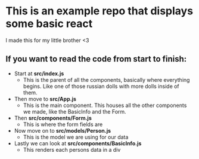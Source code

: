 # This is an example repo that displays some basic react #

I made this for my little brother <3

## If you want to read the code from start to finish: ##
- Start at **src/index.js**
    - This is the parent of all the components, basically where everything begins. Like one of those russian dolls with more dolls inside of them.
- Then move to **src/App.js**
    - This is the main component. This houses all the other components we made, like the BasicInfo and the Form.
- Then **src/components/Form.js**
    - This is where the form fields are
- Now move on to **src/models/Person.js**
    - This is the model we are using for our data
- Lastly we can look at **src/components/BasicInfo.js**
    - This renders each persons data in a div